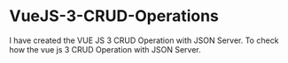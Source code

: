 # VueJS-3-CRUD-Operations
I have created the VUE JS 3 CRUD Operation with JSON Server. To check how the vue js 3 CRUD Operation with JSON Server.

